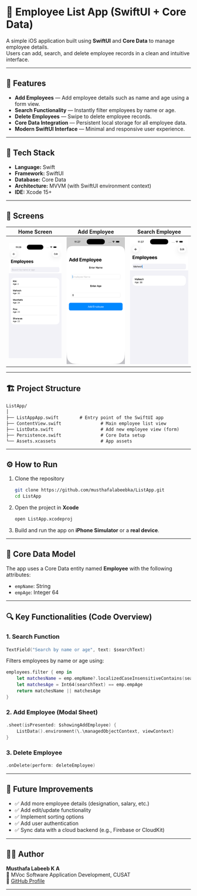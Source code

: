 # 👥 Employee List App (SwiftUI + Core Data)

A simple iOS application built using **SwiftUI** and **Core Data** to manage employee details.  
Users can add, search, and delete employee records in a clean and intuitive interface.

---

## 🚀 Features

- **Add Employees** — Add employee details such as name and age using a form view.  
- **Search Functionality** — Instantly filter employees by name or age.  
- **Delete Employees** — Swipe to delete employee records.  
- **Core Data Integration** — Persistent local storage for all employee data.  
- **Modern SwiftUI Interface** — Minimal and responsive user experience.

---

## 🧩 Tech Stack

- **Language:** Swift  
- **Framework:** SwiftUI  
- **Database:** Core Data  
- **Architecture:** MVVM (with SwiftUI environment context)  
- **IDE:** Xcode 15+

---

## 📱 Screens

| Home Screen | Add Employee | Search Employee |
|--------------|---------------|----------------|
| ![Home](Screenshots/home.png) | ![Add](Screenshots/add.png) | ![Search](Screenshots/search.png) |

---

## 🏗️ Project Structure

```
ListApp/
│
├── ListAppApp.swift        # Entry point of the SwiftUI app
├── ContentView.swift               # Main employee list view
├── ListData.swift                  # Add new employee view (form)
├── Persistence.swift               # Core Data setup
└── Assets.xcassets                 # App assets
```

---

## ⚙️ How to Run

1. Clone the repository  
   ```bash
   git clone https://github.com/musthafalabeebka/ListApp.git
   cd ListApp
   ```

2. Open the project in **Xcode**  
   ```bash
   open ListApp.xcodeproj
   ```

3. Build and run the app on **iPhone Simulator** or a **real device**.

---

## 🧠 Core Data Model

The app uses a Core Data entity named **Employee** with the following attributes:
- `empName`: String  
- `empAge`: Integer 64  

---

## 🔍 Key Functionalities (Code Overview)

### 1. Search Function
```swift
TextField("Search by name or age", text: $searchText)
```
Filters employees by name or age using:
```swift
employees.filter { emp in
    let matchesName = emp.empName?.localizedCaseInsensitiveContains(searchText) ?? false
    let matchesAge = Int64(searchText) == emp.empAge
    return matchesName || matchesAge
}
```

### 2. Add Employee (Modal Sheet)
```swift
.sheet(isPresented: $showingAddEmployee) {
    ListData().environment(\.\managedObjectContext, viewContext)
}
```

### 3. Delete Employee
```swift
.onDelete(perform: deleteEmployee)
```

---

## 🧾 Future Improvements

- ✅ Add more employee details (designation, salary, etc.)
- ✅ Add edit/update functionality  
- ✅ Implement sorting options  
- ✅ Add user authentication  
- ✅ Sync data with a cloud backend (e.g., Firebase or CloudKit)

---

## 🧑‍💻 Author

**Musthafa Labeeb K A**  
📍 MVoc Software Application Development, CUSAT   
🔗 [GitHub Profile](https://github.com/musthafalabeebka)

---
